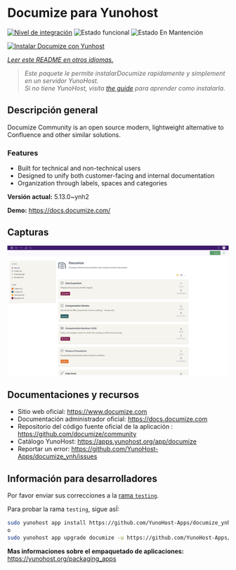 <!--
Este archivo README esta generado automaticamente<https://github.com/YunoHost/apps/tree/master/tools/readme_generator>
No se debe editar a mano.
-->

# Documize para Yunohost

[![Nivel de integración](https://apps.yunohost.org/badge/integration/documize)](https://ci-apps.yunohost.org/ci/apps/documize/)
![Estado funcional](https://apps.yunohost.org/badge/state/documize)
![Estado En Mantención](https://apps.yunohost.org/badge/maintained/documize)

[![Instalar Documize con Yunhost](https://install-app.yunohost.org/install-with-yunohost.svg)](https://install-app.yunohost.org/?app=documize)

*[Leer este README en otros idiomas.](./ALL_README.md)*

> *Este paquete le permite instalarDocumize rapidamente y simplement en un servidor YunoHost.*  
> *Si no tiene YunoHost, visita [the guide](https://yunohost.org/install) para aprender como instalarla.*

## Descripción general

Documize Community is an open source modern, lightweight alternative to Confluence and other similar solutions.

### Features

- Built for technical and non-technical users
- Designed to unify both customer-facing and internal documentation
- Organization through labels, spaces and categories

**Versión actual:** 5.13.0~ynh2

**Demo:** <https://docs.documize.com/>

## Capturas

![Captura de Documize](./doc/screenshots/screenshot.png)

## Documentaciones y recursos

- Sitio web oficial: <https://www.documize.com>
- Documentación administrador oficial: <https://docs.documize.com>
- Repositorio del código fuente oficial de la aplicación : <https://github.com/documize/community>
- Catálogo YunoHost: <https://apps.yunohost.org/app/documize>
- Reportar un error: <https://github.com/YunoHost-Apps/documize_ynh/issues>

## Información para desarrolladores

Por favor enviar sus correcciones a la [rama `testing`](https://github.com/YunoHost-Apps/documize_ynh/tree/testing).

Para probar la rama `testing`, sigue asÍ:

```bash
sudo yunohost app install https://github.com/YunoHost-Apps/documize_ynh/tree/testing --debug
o
sudo yunohost app upgrade documize -u https://github.com/YunoHost-Apps/documize_ynh/tree/testing --debug
```

**Mas informaciones sobre el empaquetado de aplicaciones:** <https://yunohost.org/packaging_apps>
